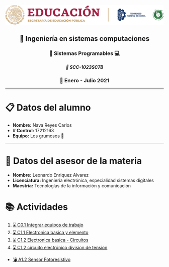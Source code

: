 ![sin titulo](img/liston.png "Logo tec") 
## <div align="center">:open_file_folder: Ingeniería en sistemas computaciones </div> ##
### <div align="center">:pushpin: Sistemas Programables :computer: </div> ###
##### <div align="center">:floppy_disk: SCC-1023SC7B </div> ####
### <div align="center">:calendar: Enero - Julio 2021 </div> ###
***
# :clipboard: Datos del alumno
* **Nombre:** Nava Reyes Carlos
* **# Control:** 17212163
* **Equipo:** Los grumosos :bear:

---

# :necktie: Datos del asesor de la materia
* **Nombre:** Leonardo Enriquez Alvarez
* **Licenciatura:** Ingeniería electrónica, especialidad sistemas digitales
* **Maestría:** Tecnologías de la información y comunicación

# :books: Actividades 
1. [ :hourglass:  C0.1 Integrar equipos de trabajo](Blog/C0.1_IntegrarEquiposdeTrabajo.md "Individual")
2. [ :hourglass:  C1.1 Electronica basica y elemento](Blog/C1.1_ElectronicaBasica_y_elementos.md "Individual")
3. [ :hourglass:  C1.2 Electronica basica - Circuitos](Blog/C1.2_ElectronicaBasica_circuitos.md "Individual")
4. [ :hourglass:  C1.2 circuito electrónico division de tension](Blog/C1.3_Circuito_electrónico_divisor_tensión.md "Individual")

  
- [ :bomb:  A1.2 Sensor Fotoresistivo](docs/A1.2_Sensor_FotoResistivo_NavaReyesCarlos.md "Individual")


